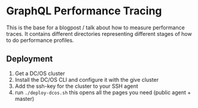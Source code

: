 # GraphQL Performance Tracing

This is the base for a blogpost / talk about how to measure performance traces.
It contains different directories representing different stages of how to do performance profiles.

## Deployment

1. Get a DC/OS cluster
2. Install the DC/OS CLI and configure it with the give cluster
3. Add the ssh-key for the cluster to your SSH agent
4. run `./deploy-dcos.sh` this opens all the pages you need (public agent + master)
